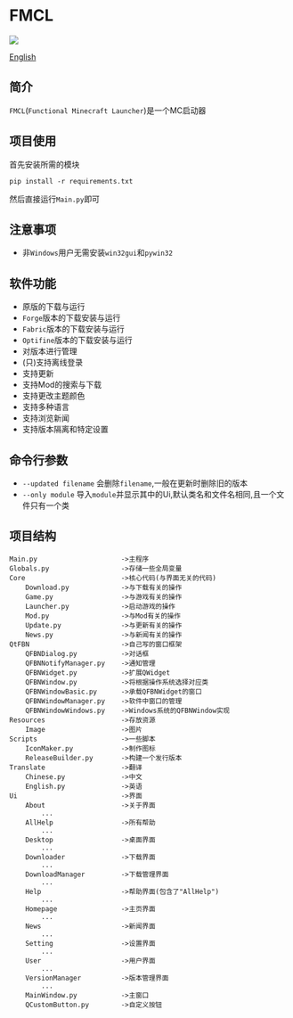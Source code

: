 # FMCL

![](https://img.shields.io/github/languages/code-size/1604042736/FMCL)

[English](README.en.md)

## 简介

`FMCL`(`Functional Minecraft Launcher`)是一个MC启动器

## 项目使用

首先安装所需的模块

```
pip install -r requirements.txt
```

然后直接运行`Main.py`即可

## 注意事项

- 非`Windows`用户无需安装`win32gui`和`pywin32`

## 软件功能

- 原版的下载与运行
- `Forge`版本的下载安装与运行
- `Fabric`版本的下载安装与运行
- `Optifine`版本的下载安装与运行
- 对版本进行管理
- (只)支持离线登录
- 支持更新
- 支持Mod的搜索与下载
- 支持更改主题颜色
- 支持多种语言
- 支持浏览新闻
- 支持版本隔离和特定设置

## 命令行参数

- `--updated filename` 会删除`filename`,一般在更新时删除旧的版本
- `--only module` 导入`module`并显示其中的Ui,默认类名和文件名相同,且一个文件只有一个类

## 项目结构

```
Main.py                     ->主程序
Globals.py                  ->存储一些全局变量
Core                        ->核心代码(与界面无关的代码)
    Download.py             ->与下载有关的操作
    Game.py                 ->与游戏有关的操作
    Launcher.py             ->启动游戏的操作
    Mod.py                  ->与Mod有关的操作
    Update.py               ->与更新有关的操作
    News.py                 ->与新闻有关的操作
QtFBN                       ->自己写的窗口框架
    QFBNDialog.py           ->对话框
    QFBNNotifyManager.py    ->通知管理
    QFBNWidget.py           ->扩展QWidget
    QFBNWindow.py           ->将根据操作系统选择对应类
    QFBNWindowBasic.py      ->承载QFBNWidget的窗口
    QFBNWindowManager.py    ->软件中窗口的管理
    QFBNWindowWindows.py    ->Windows系统的QFBNWindow实现
Resources                   ->存放资源
    Image                   ->图片
Scripts                     ->一些脚本
    IconMaker.py            ->制作图标
    ReleaseBuilder.py       ->构建一个发行版本
Translate                   ->翻译
    Chinese.py              ->中文
    English.py              ->英语
Ui                          ->界面
    About                   ->关于界面
        ...
    AllHelp                 ->所有帮助
        ...
    Desktop                 ->桌面界面
        ...
    Downloader              ->下载界面
        ...
    DownloadManager         ->下载管理界面
        ...
    Help                    ->帮助界面(包含了"AllHelp")
        ...
    Homepage                ->主页界面
        ...
    News                    ->新闻界面
        ...
    Setting                 ->设置界面
        ...
    User                    ->用户界面
        ...
    VersionManager          ->版本管理界面
        ...
    MainWindow.py           ->主窗口
    QCustomButton.py        ->自定义按钮
```
